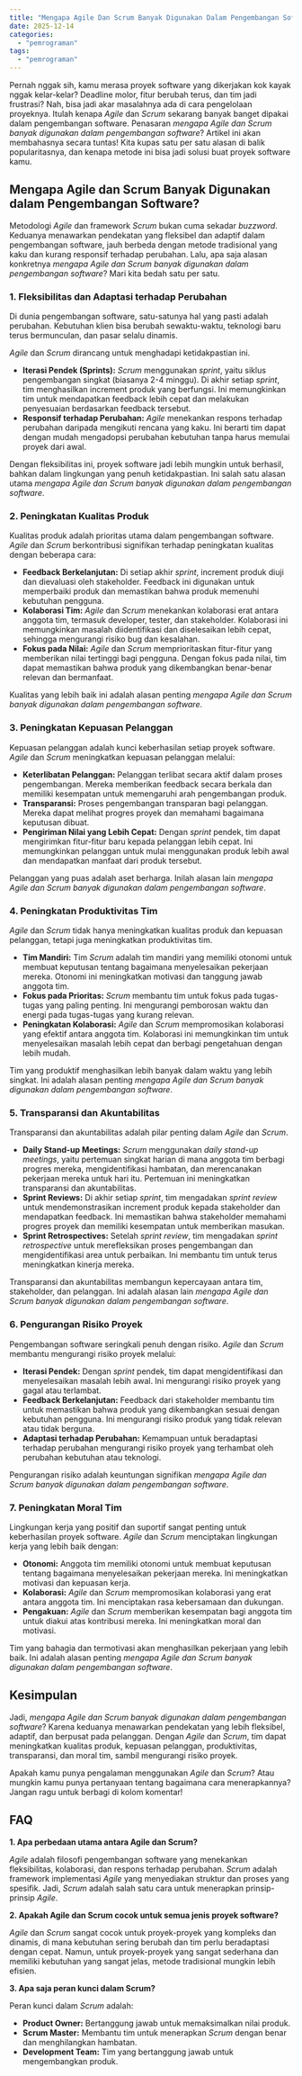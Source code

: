```yaml
---
title: "Mengapa Agile Dan Scrum Banyak Digunakan Dalam Pengembangan Software?"
date: 2025-12-14
categories: 
  - "pemrograman"
tags: 
  - "pemrograman"
---
```


Pernah nggak sih, kamu merasa proyek software yang dikerjakan kok kayak nggak kelar-kelar? Deadline molor, fitur berubah terus, dan tim jadi frustrasi? Nah, bisa jadi akar masalahnya ada di cara pengelolaan proyeknya. Itulah kenapa _Agile_ dan _Scrum_ sekarang banyak banget dipakai dalam pengembangan software. Penasaran _mengapa Agile dan Scrum banyak digunakan dalam pengembangan software_? Artikel ini akan membahasnya secara tuntas! Kita kupas satu per satu alasan di balik popularitasnya, dan kenapa metode ini bisa jadi solusi buat proyek software kamu.

## Mengapa Agile dan Scrum Banyak Digunakan dalam Pengembangan Software?

Metodologi _Agile_ dan framework _Scrum_ bukan cuma sekadar _buzzword_. Keduanya menawarkan pendekatan yang fleksibel dan adaptif dalam pengembangan software, jauh berbeda dengan metode tradisional yang kaku dan kurang responsif terhadap perubahan. Lalu, apa saja alasan konkretnya _mengapa Agile dan Scrum banyak digunakan dalam pengembangan software_? Mari kita bedah satu per satu.

### 1\. Fleksibilitas dan Adaptasi terhadap Perubahan

Di dunia pengembangan software, satu-satunya hal yang pasti adalah perubahan. Kebutuhan klien bisa berubah sewaktu-waktu, teknologi baru terus bermunculan, dan pasar selalu dinamis.

_Agile_ dan _Scrum_ dirancang untuk menghadapi ketidakpastian ini.

- **Iterasi Pendek (Sprints):** _Scrum_ menggunakan _sprint_, yaitu siklus pengembangan singkat (biasanya 2-4 minggu). Di akhir setiap _sprint_, tim menghasilkan increment produk yang berfungsi. Ini memungkinkan tim untuk mendapatkan feedback lebih cepat dan melakukan penyesuaian berdasarkan feedback tersebut.
- **Responsif terhadap Perubahan:** _Agile_ menekankan respons terhadap perubahan daripada mengikuti rencana yang kaku. Ini berarti tim dapat dengan mudah mengadopsi perubahan kebutuhan tanpa harus memulai proyek dari awal.

Dengan fleksibilitas ini, proyek software jadi lebih mungkin untuk berhasil, bahkan dalam lingkungan yang penuh ketidakpastian. Ini salah satu alasan utama _mengapa Agile dan Scrum banyak digunakan dalam pengembangan software_.

### 2\. Peningkatan Kualitas Produk

Kualitas produk adalah prioritas utama dalam pengembangan software. _Agile_ dan _Scrum_ berkontribusi signifikan terhadap peningkatan kualitas dengan beberapa cara:

- **Feedback Berkelanjutan:** Di setiap akhir _sprint_, increment produk diuji dan dievaluasi oleh stakeholder. Feedback ini digunakan untuk memperbaiki produk dan memastikan bahwa produk memenuhi kebutuhan pengguna.
- **Kolaborasi Tim:** _Agile_ dan _Scrum_ menekankan kolaborasi erat antara anggota tim, termasuk developer, tester, dan stakeholder. Kolaborasi ini memungkinkan masalah diidentifikasi dan diselesaikan lebih cepat, sehingga mengurangi risiko bug dan kesalahan.
- **Fokus pada Nilai:** _Agile_ dan _Scrum_ memprioritaskan fitur-fitur yang memberikan nilai tertinggi bagi pengguna. Dengan fokus pada nilai, tim dapat memastikan bahwa produk yang dikembangkan benar-benar relevan dan bermanfaat.

Kualitas yang lebih baik ini adalah alasan penting _mengapa Agile dan Scrum banyak digunakan dalam pengembangan software_.

### 3\. Peningkatan Kepuasan Pelanggan

Kepuasan pelanggan adalah kunci keberhasilan setiap proyek software. _Agile_ dan _Scrum_ meningkatkan kepuasan pelanggan melalui:

- **Keterlibatan Pelanggan:** Pelanggan terlibat secara aktif dalam proses pengembangan. Mereka memberikan feedback secara berkala dan memiliki kesempatan untuk memengaruhi arah pengembangan produk.
- **Transparansi:** Proses pengembangan transparan bagi pelanggan. Mereka dapat melihat progres proyek dan memahami bagaimana keputusan dibuat.
- **Pengiriman Nilai yang Lebih Cepat:** Dengan _sprint_ pendek, tim dapat mengirimkan fitur-fitur baru kepada pelanggan lebih cepat. Ini memungkinkan pelanggan untuk mulai menggunakan produk lebih awal dan mendapatkan manfaat dari produk tersebut.

Pelanggan yang puas adalah aset berharga. Inilah alasan lain _mengapa Agile dan Scrum banyak digunakan dalam pengembangan software_.

### 4\. Peningkatan Produktivitas Tim

_Agile_ dan _Scrum_ tidak hanya meningkatkan kualitas produk dan kepuasan pelanggan, tetapi juga meningkatkan produktivitas tim.

- **Tim Mandiri:** Tim _Scrum_ adalah tim mandiri yang memiliki otonomi untuk membuat keputusan tentang bagaimana menyelesaikan pekerjaan mereka. Otonomi ini meningkatkan motivasi dan tanggung jawab anggota tim.
- **Fokus pada Prioritas:** _Scrum_ membantu tim untuk fokus pada tugas-tugas yang paling penting. Ini mengurangi pemborosan waktu dan energi pada tugas-tugas yang kurang relevan.
- **Peningkatan Kolaborasi:** _Agile_ dan _Scrum_ mempromosikan kolaborasi yang efektif antara anggota tim. Kolaborasi ini memungkinkan tim untuk menyelesaikan masalah lebih cepat dan berbagi pengetahuan dengan lebih mudah.

Tim yang produktif menghasilkan lebih banyak dalam waktu yang lebih singkat. Ini adalah alasan penting _mengapa Agile dan Scrum banyak digunakan dalam pengembangan software_.

### 5\. Transparansi dan Akuntabilitas

Transparansi dan akuntabilitas adalah pilar penting dalam _Agile_ dan _Scrum_.

- **Daily Stand-up Meetings:** _Scrum_ menggunakan _daily stand-up meetings_, yaitu pertemuan singkat harian di mana anggota tim berbagi progres mereka, mengidentifikasi hambatan, dan merencanakan pekerjaan mereka untuk hari itu. Pertemuan ini meningkatkan transparansi dan akuntabilitas.
- **Sprint Reviews:** Di akhir setiap _sprint_, tim mengadakan _sprint review_ untuk mendemonstrasikan increment produk kepada stakeholder dan mendapatkan feedback. Ini memastikan bahwa stakeholder memahami progres proyek dan memiliki kesempatan untuk memberikan masukan.
- **Sprint Retrospectives:** Setelah _sprint review_, tim mengadakan _sprint retrospective_ untuk merefleksikan proses pengembangan dan mengidentifikasi area untuk perbaikan. Ini membantu tim untuk terus meningkatkan kinerja mereka.

Transparansi dan akuntabilitas membangun kepercayaan antara tim, stakeholder, dan pelanggan. Ini adalah alasan lain _mengapa Agile dan Scrum banyak digunakan dalam pengembangan software_.

### 6\. Pengurangan Risiko Proyek

Pengembangan software seringkali penuh dengan risiko. _Agile_ dan _Scrum_ membantu mengurangi risiko proyek melalui:

- **Iterasi Pendek:** Dengan _sprint_ pendek, tim dapat mengidentifikasi dan menyelesaikan masalah lebih awal. Ini mengurangi risiko proyek yang gagal atau terlambat.
- **Feedback Berkelanjutan:** Feedback dari stakeholder membantu tim untuk memastikan bahwa produk yang dikembangkan sesuai dengan kebutuhan pengguna. Ini mengurangi risiko produk yang tidak relevan atau tidak berguna.
- **Adaptasi terhadap Perubahan:** Kemampuan untuk beradaptasi terhadap perubahan mengurangi risiko proyek yang terhambat oleh perubahan kebutuhan atau teknologi.

Pengurangan risiko adalah keuntungan signifikan _mengapa Agile dan Scrum banyak digunakan dalam pengembangan software_.

### 7\. Peningkatan Moral Tim

Lingkungan kerja yang positif dan suportif sangat penting untuk keberhasilan proyek software. _Agile_ dan _Scrum_ menciptakan lingkungan kerja yang lebih baik dengan:

- **Otonomi:** Anggota tim memiliki otonomi untuk membuat keputusan tentang bagaimana menyelesaikan pekerjaan mereka. Ini meningkatkan motivasi dan kepuasan kerja.
- **Kolaborasi:** _Agile_ dan _Scrum_ mempromosikan kolaborasi yang erat antara anggota tim. Ini menciptakan rasa kebersamaan dan dukungan.
- **Pengakuan:** _Agile_ dan _Scrum_ memberikan kesempatan bagi anggota tim untuk diakui atas kontribusi mereka. Ini meningkatkan moral dan motivasi.

Tim yang bahagia dan termotivasi akan menghasilkan pekerjaan yang lebih baik. Ini adalah alasan penting _mengapa Agile dan Scrum banyak digunakan dalam pengembangan software_.

## Kesimpulan

Jadi, _mengapa Agile dan Scrum banyak digunakan dalam pengembangan software_? Karena keduanya menawarkan pendekatan yang lebih fleksibel, adaptif, dan berpusat pada pelanggan. Dengan _Agile_ dan _Scrum_, tim dapat meningkatkan kualitas produk, kepuasan pelanggan, produktivitas, transparansi, dan moral tim, sambil mengurangi risiko proyek.

Apakah kamu punya pengalaman menggunakan _Agile_ dan _Scrum_? Atau mungkin kamu punya pertanyaan tentang bagaimana cara menerapkannya? Jangan ragu untuk berbagi di kolom komentar!

## FAQ

**1\. Apa perbedaan utama antara Agile dan Scrum?**

_Agile_ adalah filosofi pengembangan software yang menekankan fleksibilitas, kolaborasi, dan respons terhadap perubahan. _Scrum_ adalah framework implementasi _Agile_ yang menyediakan struktur dan proses yang spesifik. Jadi, _Scrum_ adalah salah satu cara untuk menerapkan prinsip-prinsip _Agile_.

**2\. Apakah Agile dan Scrum cocok untuk semua jenis proyek software?**

_Agile_ dan _Scrum_ sangat cocok untuk proyek-proyek yang kompleks dan dinamis, di mana kebutuhan sering berubah dan tim perlu beradaptasi dengan cepat. Namun, untuk proyek-proyek yang sangat sederhana dan memiliki kebutuhan yang sangat jelas, metode tradisional mungkin lebih efisien.

**3\. Apa saja peran kunci dalam Scrum?**

Peran kunci dalam _Scrum_ adalah:

- **Product Owner:** Bertanggung jawab untuk memaksimalkan nilai produk.
- **Scrum Master:** Membantu tim untuk menerapkan _Scrum_ dengan benar dan menghilangkan hambatan.
- **Development Team:** Tim yang bertanggung jawab untuk mengembangkan produk.
